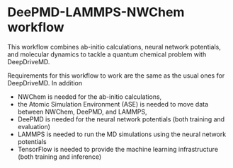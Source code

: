 # DeePMD-LAMMPS-NWChem workflow

This workflow combines ab-initio calculations, neural network potentials,
and molecular dynamics to tackle a quantum chemical problem with DeepDriveMD.

Requirements for this workflow to work are the same as the usual ones for
DeepDriveMD. In addition 

* NWChem is needed for the ab-initio calculations,
* the Atomic Simulation Environment (ASE) is needed to move data between 
NWChem, DeePMD, and LAMMPS, 
* DeePMD is needed for the neural network potentials (both training and evaluation)
* LAMMPS is needed to run the MD simulations using the neural network potentials
* TensorFlow is needed to provide the machine learning infrastructure (both training and inference)
